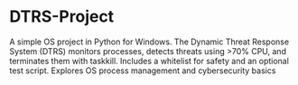 # DTRS-Project
A simple OS  project in Python for Windows. The Dynamic Threat Response System (DTRS) monitors processes, detects threats using >70% CPU, and terminates them with taskkill. Includes a whitelist for safety and an optional test script. Explores OS process management and cybersecurity basics
